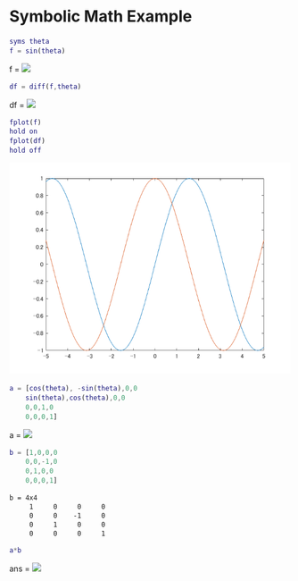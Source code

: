 # Symbolic Math Example
```matlab
syms theta
f = sin(theta)
```
f = 
    <img src="https://latex.codecogs.com/gif.latex?&space;\sin&space;\left(\theta&space;\right)"/>
```matlab
df = diff(f,theta)
```
df = 
    <img src="https://latex.codecogs.com/gif.latex?&space;\cos&space;\left(\theta&space;\right)"/>
```matlab
fplot(f)
hold on
fplot(df)
hold off
```

![figure_0.png](symbolicMathExample_images/figure_0.png)

```matlab
a = [cos(theta), -sin(theta),0,0
    sin(theta),cos(theta),0,0
    0,0,1,0
    0,0,0,1]
```
a = 
    <img src="https://latex.codecogs.com/gif.latex?&space;\left(\begin{array}{cccc}&space;\cos&space;\left(\theta&space;\right)&space;&&space;-\sin&space;\left(\theta&space;\right)&space;&&space;0&space;&&space;0\\&space;\sin&space;\left(\theta&space;\right)&space;&&space;\cos&space;\left(\theta&space;\right)&space;&&space;0&space;&&space;0\\&space;0&space;&&space;0&space;&&space;1&space;&&space;0\\&space;0&space;&&space;0&space;&&space;0&space;&&space;1&space;\end{array}\right)"/>
```matlab
b = [1,0,0,0
    0,0,-1,0
    0,1,0,0
    0,0,0,1]
```
```
b = 4x4    
     1     0     0     0
     0     0    -1     0
     0     1     0     0
     0     0     0     1

```
```matlab
a*b
```
ans = 
    <img src="https://latex.codecogs.com/gif.latex?&space;\left(\begin{array}{cccc}&space;\cos&space;\left(\theta&space;\right)&space;&&space;0&space;&&space;\sin&space;\left(\theta&space;\right)&space;&&space;0\\&space;\sin&space;\left(\theta&space;\right)&space;&&space;0&space;&&space;-\cos&space;\left(\theta&space;\right)&space;&&space;0\\&space;0&space;&&space;1&space;&&space;0&space;&&space;0\\&space;0&space;&&space;0&space;&&space;0&space;&&space;1&space;\end{array}\right)"/>
